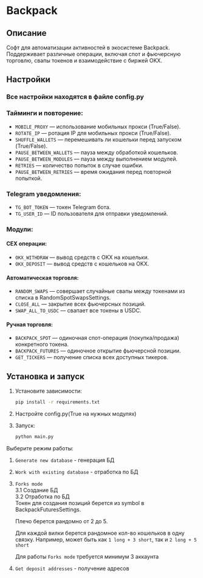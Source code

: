 # Backpack

## Описание

Софт для автоматизации активностей в экосистеме Backpack. Поддерживает различные операции, включая спот и фьючерсную торговлю, свапы токенов и взаимодействие с биржей OKX.

## Настройки
### Все настройки находятся в файле config.py
### Тайминги и повторение:
- `MOBILE_PROXY` — использование мобильных прокси (True/False).
- `ROTATE_IP` — ротация IP для мобильных прокси (True/False).
- `SHUFFLE_WALLETS` — перемешивать ли кошельки перед запуском (True/False).
- `PAUSE_BETWEEN_WALLETS` — пауза между обработкой кошельков.
- `PAUSE_BETWEEN_MODULES` — пауза между выполнением модулей.
- `RETRIES` — количество попыток в случае ошибки.
- `PAUSE_BETWEEN_RETRIES` — время ожидания перед повторной попыткой.

### Telegram уведомления:
- `TG_BOT_TOKEN` — токен Telegram бота.
- `TG_USER_ID` — ID пользователя для отправки уведомлений.

### Модули:
#### CEX операции:
- `OKX_WITHDRAW` — вывод средств с OKX на кошельки.
- `OKX_DEPOSIT` — вывод средств с кошельков на OKX.

#### Автоматическая торговля:
- `RANDOM_SWAPS` — совершает случайные свапы между токенами из списка в RandomSpotSwapsSettings.
- `CLOSE_ALL` — закрытие всех фьючерсных позиций.
- `SWAP_ALL_TO_USDC` — свапает все токены в USDC.

#### Ручная торговля:
- `BACKPACK_SPOT` — одиночная спот-операция (покупка/продажа) конкретного токена.
- `BACKPACK_FUTURES` — одиночное открытие фьючерсной позиции.
- `GET_TICKERS` — получение списка всех доступных тикеров.

## Установка и запуск

1. Установите зависимости:
   ```bash
   pip install -r requirements.txt
   ```

2. Настройте config.py(True на нужных модулях)

3. Запуск:
   ```bash
   python main.py
   ```

Выберите режим работы:
1. `Generate new database` - генерация БД
2. `Work with existing database` - отработка по БД
3. `Forks mode`  
   3.1 Создание БД  
   3.2 Отработка по БД  
   Токен для создания позиций берется из symbol в BackpackFuturesSettings.

   Плечо берется рандомно от 2 до 5.

   Для каждой вилки берется рандомное кол-во кошельков в одну связку. Например, может быть как `1 long + 3 short`, так и `2 long + 5 short`

   Для работы `Forks mode` требуется минимум 3 аккаунта
4. `Get deposit addresses` - получение адресов
